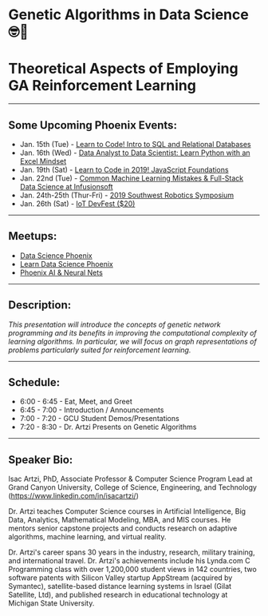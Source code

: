 # Genetic Algorithms in Data Science 🤓🔬
# Theoretical Aspects of Employing GA Reinforcement Learning

---

## Some Upcoming Phoenix Events:
- Jan. 15th (Tue) - [Learn to Code! Intro to SQL and Relational Databases](https://www.eventbrite.com/e/learn-to-code-intro-to-sql-and-relational-databases-tickets-54216286372)
- Jan. 16th (Wed) - [Data Analyst to Data Scientist: Learn Python with an Excel Mindset](https://www.eventbrite.com/e/data-analyst-to-data-scientist-learn-python-with-an-excel-mindset-tickets-54504342957)
- Jan. 19th (Sat) - [Learn to Code in 2019! JavaScript Foundations](https://www.eventbrite.com/e/learn-to-code-in-2019-javascript-foundations-tickets-54285590663)
- Jan. 22nd (Tue) - [Common Machine Learning Mistakes & Full-Stack Data Science at Infusionsoft](https://www.eventbrite.com/e/common-machine-learning-mistakes-full-stack-data-science-at-infusionsoft-tickets-54791999345)
- Jan. 24th-25th (Thur-Fri) - [2019 Southwest Robotics Symposium](https://swrobotics.engineering.asu.edu/)
- Jan. 26th (Sat) - [IoT DevFest ($20)](https://ti.to/iot-devfest/iot-devfest-2019/discount/MEETUPMEETUP)

---

## Meetups:

- [Data Science Phoenix](https://www.meetup.com/Data-Science-Phoenix/)
- [Learn Data Science Phoenix](https://www.meetup.com/ldsphx/)
- [Phoenix AI & Neural Nets](https://www.meetup.com/phoenixnn/)

---


## Description:
_This presentation will introduce the concepts of genetic network programming and its benefits in improving the computational complexity of learning algorithms. In particular, we will focus on graph representations of problems particularly suited for reinforcement learning._

---

## Schedule:
- 6:00 - 6:45 - Eat, Meet, and Greet
- 6:45 - 7:00 - Introduction / Announcements
- 7:00 - 7:20 - GCU Student Demos/Presentations
- 7:20 - 8:30 - Dr. Artzi Presents on Genetic Algorithms

---

## Speaker Bio:
Isac Artzi, PhD, Associate Professor & Computer Science Program Lead at Grand Canyon University, College of Science, Engineering, and Technology (https://www.linkedin.com/in/isacartzi/)

Dr. Artzi teaches Computer Science courses in Artificial Intelligence, Big Data, Analytics, Mathematical Modeling, MBA, and MIS courses. He mentors senior capstone projects and conducts research on adaptive algorithms, machine learning, and virtual reality.

Dr. Artzi's career spans 30 years in the industry, research, military training, and international travel. Dr. Artzi's achievements include his Lynda.com C Programming class with over 1,200,000 student views in 142 countries, two software patents with Silicon Valley startup AppStream (acquired by Symantec), satellite-based distance learning systems in Israel (Gilat Satellite, Ltd), and published research in educational technology at Michigan State University.


